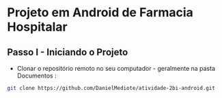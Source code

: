 # Projeto em Android de Farmacia Hospitalar

## Passo I - Iniciando o Projeto

 - Clonar o repositório remoto no seu computador - geralmente na pasta Documentos :

```sh
git clone https://github.com/DanielMediote/atividade-2bi-android.git
```


